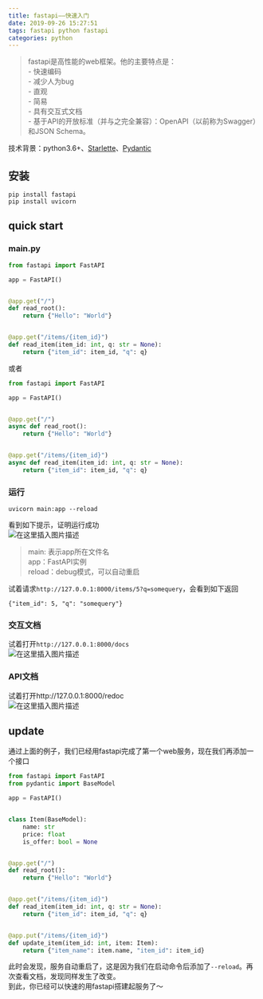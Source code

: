 ```yaml
---
title: fastapi——快速入门
date: 2019-09-26 15:27:51
tags: fastapi python fastapi
categories: python
---
```


<!--more-->

> fastapi是高性能的web框架。他的主要特点是：  
> \- 快速编码  
> \- 减少人为bug  
> \- 直观  
> \- 简易  
> \- 具有交互式文档  
> \- 基于API的开放标准（并与之完全兼容）：OpenAPI（以前称为Swagger）和JSON Schema。

技术背景：python3.6+、[Starlette](https://www.starlette.io/)、[Pydantic](https://pydantic-docs.helpmanual.io/)

## 安装

```
pip install fastapi
pip install uvicorn
```

## quick start

### main.py

```python
from fastapi import FastAPI

app = FastAPI()


@app.get("/")
def read_root():
    return {"Hello": "World"}


@app.get("/items/{item_id}")
def read_item(item_id: int, q: str = None):
    return {"item_id": item_id, "q": q}
```

或者

```python
from fastapi import FastAPI

app = FastAPI()


@app.get("/")
async def read_root():
    return {"Hello": "World"}


@app.get("/items/{item_id}")
async def read_item(item_id: int, q: str = None):
    return {"item_id": item_id, "q": q}
```

### 运行

```
uvicorn main:app --reload
```

看到如下提示，证明运行成功  
![在这里插入图片描述](https://img-blog.csdnimg.cn/20190926152850404.png)

> main: 表示app所在文件名  
> app：FastAPI实例  
> reload：debug模式，可以自动重启

试着请求`http://127.0.0.1:8000/items/5?q=somequery`，会看到如下返回

```
{"item_id": 5, "q": "somequery"}
```

### 交互文档

试着打开`http://127.0.0.1:8000/docs`  
![在这里插入图片描述](https://img-blog.csdnimg.cn/20190926153457923.png?x-oss-process=image/watermark,type_ZmFuZ3poZW5naGVpdGk,shadow_10,text_aHR0cHM6Ly9ibG9nLmNzZG4ubmV0L3dlaXhpbl80MDE1NjQ4Nw==,size_16,color_FFFFFF,t_70)

### API文档

试着打开http://127.0.0.1:8000/redoc  
![在这里插入图片描述](https://img-blog.csdnimg.cn/20190926153624102.png?x-oss-process=image/watermark,type_ZmFuZ3poZW5naGVpdGk,shadow_10,text_aHR0cHM6Ly9ibG9nLmNzZG4ubmV0L3dlaXhpbl80MDE1NjQ4Nw==,size_16,color_FFFFFF,t_70)

## update

通过上面的例子，我们已经用fastapi完成了第一个web服务，现在我们再添加一个接口

```python
from fastapi import FastAPI
from pydantic import BaseModel

app = FastAPI()


class Item(BaseModel):
    name: str
    price: float
    is_offer: bool = None


@app.get("/")
def read_root():
    return {"Hello": "World"}


@app.get("/items/{item_id}")
def read_item(item_id: int, q: str = None):
    return {"item_id": item_id, "q": q}


@app.put("/items/{item_id}")
def update_item(item_id: int, item: Item):
    return {"item_name": item.name, "item_id": item_id}
```

此时会发现，服务自动重启了，这是因为我们在启动命令后添加了`--reload`。再次查看文档，发现同样发生了改变。  
到此，你已经可以快速的用fastapi搭建起服务了～